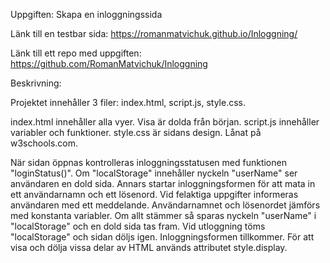 Uppgiften: Skapa en inloggningssida

Länk till en testbar sida:
https://romanmatvichuk.github.io/Inloggning/

Länk till ett repo med uppgiften:
https://github.com/RomanMatvichuk/Inloggning

Beskrivning:

Projektet innehåller 3 filer: index.html, script.js, style.css.

index.html innehåller alla vyer. Visa är dolda från början.
script.js innehåller variabler och funktioner.
style.css är sidans design. Lånat på w3schools.com.

När sidan öppnas kontrolleras inloggningsstatusen med funktionen "loginStatus()".
Om "localStorage" innehåller nyckeln "userName" ser användaren en dold sida.
Annars startar inloggningsformen för att mata in ett användarnamn och ett lösenord.
Vid felaktiga uppgifter informeras användaren med ett meddelande.
Användarnamnet och lösenordet jämförs med konstanta variabler.
Om allt stämmer så sparas nyckeln "userName" i "localStorage" och en dold sida tas fram.
Vid utloggning töms "localStorage" och sidan döljs igen. Inloggningsformen tillkommer.
För att visa och dölja vissa delar av HTML används attributet style.display.
